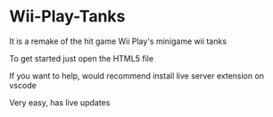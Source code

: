 # Wii-Play-Tanks

It is a remake of the hit game Wii Play's minigame wii tanks

To get started just open the HTML5 file

If you want to help, would recommend install live server extension on vscode

Very easy, has live updates
